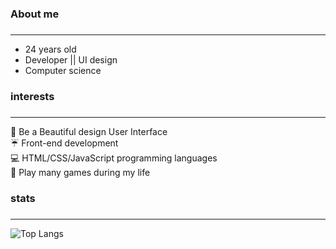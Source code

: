 ### **About me** <h3>
_____________________________________________________________________________
* 24 years old
* Developer ||  UI design
* Computer science
 
### interests <h3>
_____________________________________________________________________________
:rainbow: Be a Beautiful design User Interface <br />
:umbrella: Front-end development <br />
:computer: HTML/CSS/JavaScript programming languages <br />
:space_invader: Play many games during my life <br />

### stats <h3>
_____________________________________________________________________________  
  
![Top Langs](https://github-readme-stats.vercel.app/api/top-langs/?username=nadjaraujo&layout=compact&theme=tokyonight)
  <br />
